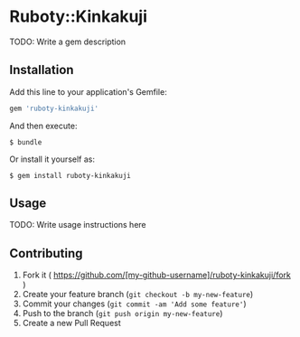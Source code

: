 # Ruboty::Kinkakuji

TODO: Write a gem description

## Installation

Add this line to your application's Gemfile:

```ruby
gem 'ruboty-kinkakuji'
```

And then execute:

    $ bundle

Or install it yourself as:

    $ gem install ruboty-kinkakuji

## Usage

TODO: Write usage instructions here

## Contributing

1. Fork it ( https://github.com/[my-github-username]/ruboty-kinkakuji/fork )
2. Create your feature branch (`git checkout -b my-new-feature`)
3. Commit your changes (`git commit -am 'Add some feature'`)
4. Push to the branch (`git push origin my-new-feature`)
5. Create a new Pull Request

